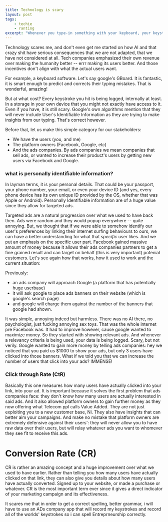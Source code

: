 ```yaml
---
title: Technology is scary
layout: post
tags:
    - techie
    - ranting
excerpt: "Whenever you type-in something with your keyboard, your keystrokes are logged to better offer you autocorrect options. You are opting-in to submit all of your text to Google or Apple (microsoft and samsung also offer similar keyboard apps). The thing is, they exclude personally identifiable info so ads and trackers won't be able to identify you, but is that really real? At what scale should we be all freaked out and start to be conscious about our privacy. Should we really put all of that trust in Google and Apple?. I'm not scare about my porn weird fetishes, but maybe i should."
---
```



Technology scares me, and don't even get me started on how AI and that crazy shit have serious consequences that we are not adapted, that we have not considered at all. Tech companies emphasized their own revenue over making the humanity better -- errr making its users better. And those incentives don't align with what the actual users want. 

For example, a keyboard software. Let's say google's GBoard. It is fantastic, it is smart enough to predict and corrects their typing mistakes. That is wonderful, amazing!

But at what cost? Every keystroke you hit is being logged, internally at least. In a storage in your own device that you might not exactly have access to it. Even if you have, it is still scary. Google's own algorithms mention that they will never include User's Identifiable Information as they are trying to make insights from our typing. That's correct however.

Before that, let us make this simple category for our stakeholders:

- We have the users (you, and me)
- The platform owners (Facebook, Google, etc)
- And the ads companies. By ads companies we mean companies that sell ads, or wanted to increase their product's users by getting new users via Facebook and Google.

### what is personally identifiable information?

In layman terms, it is your personal details. That could be your passport, your phone number, your email, or even your device ID (and yes, every phone device has its own unique ID provided by the OS, whether that was Apple or Android). Personally Identifiable information are of a huge value since they allow for targeted ads.


Targeted ads are a natural progression over what we used to have back then. Ads were random and they would popup everywhere -- quite annoying. But, we thought that if we were able to somehow identify our user's preferences by linking their internet surfing behaviours to ours, we can have a better understanding for what that *specific* user likes. And we put an emphasis on the specific user part. Facebook gained massive amount of money because it allows their ads companies partners to get a fine grained result and can target on behalf (this is very important) potenial customers. Let's see again how that works, how it used to work and the current situation:

Previously:
- an ads company will approach Google (a platform that has potentially huge userbase)
- it will ask google to place ads banners on their website (which is google's search page)
- and google will charge them against the number of the banners that google had shown. 

It was simple, annoying indeed but harmless. There was no AI there, no psychologist, just fucking annoying sex toys. That was the whole internet pre Facebook was.
It had to improve however, cause google wanted to maximize money. So they started with showing relevant ads. And whenever a relevancy criteria is being used, your data is being logged. Scary, but not verily. Google wanted to gain more money by telling ads companies: hey we noticed that you paid us $1000 to show your ads, but only 3 users have clicked into those banners. What if we told you that we can increase the number of users that click into your ads? IMMENSE! 


### Click through Rate (CtR)

Basically this one measures how many users have actually clicked into your link, into your ad. It is important because it solves the first problem that ads companies face: they don't know how many users are actually interested in said ads. And it also allowed platform owners to gain further money as they now offering what Telecom ppl calls Value Added. They are not just exploiting you to a new customer base, Ni. They also have insights that can better aim your campaigns. And make no mistake that platform owners are extremely defensive against their users': they will never allow you to have raw data over their users, but will relay whatever ads you want to whomever they see fit to receive this ads.

# Conversion Rate (CR)

CR is rather an amazing concept and a huge improvement over what we used to have earlier. Rather than telling you how many users have actually clicked on that link, they can also give you details about how many users have actually converted. Signed up to your website, or made a purchase or whatever. CR is the most important term ever since it gives a direct indicator of your marketing campaign and its effectiveness.


It scares me that in order to get a correct spelling, better grammar, i will have to use an ADs company app that will record my keystrokes and record all of the worlds' keystrokes so i can spell Entreprneurship correctly. 


